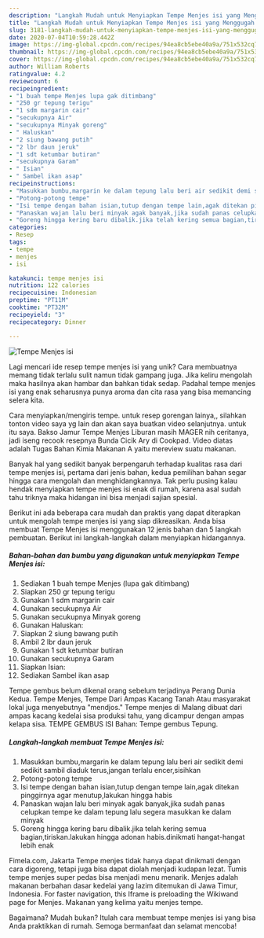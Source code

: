 ```yaml
---
description: "Langkah Mudah untuk Menyiapkan Tempe Menjes isi yang Menggugah Selera"
title: "Langkah Mudah untuk Menyiapkan Tempe Menjes isi yang Menggugah Selera"
slug: 3181-langkah-mudah-untuk-menyiapkan-tempe-menjes-isi-yang-menggugah-selera
date: 2020-07-04T10:59:28.442Z
image: https://img-global.cpcdn.com/recipes/94ea8cb5ebe40a9a/751x532cq70/tempe-menjes-isi-foto-resep-utama.jpg
thumbnail: https://img-global.cpcdn.com/recipes/94ea8cb5ebe40a9a/751x532cq70/tempe-menjes-isi-foto-resep-utama.jpg
cover: https://img-global.cpcdn.com/recipes/94ea8cb5ebe40a9a/751x532cq70/tempe-menjes-isi-foto-resep-utama.jpg
author: William Roberts
ratingvalue: 4.2
reviewcount: 6
recipeingredient:
- "1 buah tempe Menjes lupa gak ditimbang"
- "250 gr tepung terigu"
- "1 sdm margarin cair"
- "secukupnya Air"
- "secukupnya Minyak goreng"
- " Haluskan"
- "2 siung bawang putih"
- "2 lbr daun jeruk"
- "1 sdt ketumbar butiran"
- "secukupnya Garam"
- " Isian"
- " Sambel ikan asap"
recipeinstructions:
- "Masukkan bumbu,margarin ke dalam tepung lalu beri air sedikit demi sedikit sambil diaduk terus,jangan terlalu encer,sisihkan"
- "Potong-potong tempe"
- "Isi tempe dengan bahan isian,tutup dengan tempe lain,agak ditekan pinggirnya agar menutup,lakukan hingga habis"
- "Panaskan wajan lalu beri minyak agak banyak,jika sudah panas celupkan tempe ke dalam tepung lalu segera masukkan ke dalam minyak"
- "Goreng hingga kering baru dibalik.jika telah kering semua bagian,tiriskan.lakukan hingga adonan habis.dinikmati hangat-hangat lebih enak"
categories:
- Resep
tags:
- tempe
- menjes
- isi

katakunci: tempe menjes isi 
nutrition: 122 calories
recipecuisine: Indonesian
preptime: "PT11M"
cooktime: "PT32M"
recipeyield: "3"
recipecategory: Dinner

---
```



![Tempe Menjes isi](https://img-global.cpcdn.com/recipes/94ea8cb5ebe40a9a/751x532cq70/tempe-menjes-isi-foto-resep-utama.jpg)

Lagi mencari ide resep tempe menjes isi yang unik? Cara membuatnya memang tidak terlalu sulit namun tidak gampang juga. Jika keliru mengolah maka hasilnya akan hambar dan bahkan tidak sedap. Padahal tempe menjes isi yang enak seharusnya punya aroma dan cita rasa yang bisa memancing selera kita.

Cara menyiapkan/mengiris tempe. untuk resep gorengan lainya,, silahkan tonton video saya yg lain dan akan saya buatkan video selanjutnya. untuk itu saya. Bakso Jamur Tempe Menjes Liburan masih MAGER nih ceritanya, jadi iseng recook resepnya Bunda Cicik Ary di Cookpad. Video diatas adalah Tugas Bahan Kimia Makanan A yaitu mereview suatu makanan.

Banyak hal yang sedikit banyak berpengaruh terhadap kualitas rasa dari tempe menjes isi, pertama dari jenis bahan, kedua pemilihan bahan segar hingga cara mengolah dan menghidangkannya. Tak perlu pusing kalau hendak menyiapkan tempe menjes isi enak di rumah, karena asal sudah tahu triknya maka hidangan ini bisa menjadi sajian spesial.


Berikut ini ada beberapa cara mudah dan praktis yang dapat diterapkan untuk mengolah tempe menjes isi yang siap dikreasikan. Anda bisa membuat Tempe Menjes isi menggunakan 12 jenis bahan dan 5 langkah pembuatan. Berikut ini langkah-langkah dalam menyiapkan hidangannya.

<!--inarticleads1-->

##### Bahan-bahan dan bumbu yang digunakan untuk menyiapkan Tempe Menjes isi:

1. Sediakan 1 buah tempe Menjes (lupa gak ditimbang)
1. Siapkan 250 gr tepung terigu
1. Gunakan 1 sdm margarin cair
1. Gunakan secukupnya Air
1. Gunakan secukupnya Minyak goreng
1. Gunakan  Haluskan:
1. Siapkan 2 siung bawang putih
1. Ambil 2 lbr daun jeruk
1. Gunakan 1 sdt ketumbar butiran
1. Gunakan secukupnya Garam
1. Siapkan  Isian:
1. Sediakan  Sambel ikan asap


Tempe gembus belum dikenal orang sebelum terjadinya Perang Dunia Kedua. Tempe Menjes, Tempe Dari Ampas Kacang Tanah Atau masyarakat lokal juga menyebutnya &#34;mendjos.&#34; Tempe menjes di Malang dibuat dari ampas kacang kedelai sisa produksi tahu, yang dicampur dengan ampas kelapa sisa. TEMPE GEMBUS ISI Bahan: Tempe gembus Tepung. 

<!--inarticleads2-->

##### Langkah-langkah membuat Tempe Menjes isi:

1. Masukkan bumbu,margarin ke dalam tepung lalu beri air sedikit demi sedikit sambil diaduk terus,jangan terlalu encer,sisihkan
1. Potong-potong tempe
1. Isi tempe dengan bahan isian,tutup dengan tempe lain,agak ditekan pinggirnya agar menutup,lakukan hingga habis
1. Panaskan wajan lalu beri minyak agak banyak,jika sudah panas celupkan tempe ke dalam tepung lalu segera masukkan ke dalam minyak
1. Goreng hingga kering baru dibalik.jika telah kering semua bagian,tiriskan.lakukan hingga adonan habis.dinikmati hangat-hangat lebih enak


Fimela.com, Jakarta Tempe menjes tidak hanya dapat dinikmati dengan cara digoreng, tetapi juga bisa dapat diolah menjadi kudapan lezat. Tumis tempe menjes super pedas bisa menjadi menu menarik. Menjes adalah makanan berbahan dasar kedelai yang lazim ditemukan di Jawa Timur, Indonesia. For faster navigation, this Iframe is preloading the Wikiwand page for Menjes. Makanan yang kelima yaitu menjes tempe. 

Bagaimana? Mudah bukan? Itulah cara membuat tempe menjes isi yang bisa Anda praktikkan di rumah. Semoga bermanfaat dan selamat mencoba!
